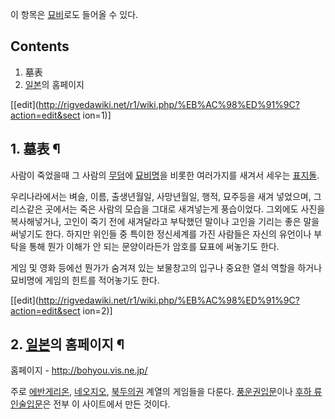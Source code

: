 이 항목은 [묘비](%EB%AC%98%EB%B9%84.md)로도 들어올 수 있다.

  

## Contents

    

1. 墓表 
2. [일본](%EC%9D%BC%EB%B3%B8.md)의 홈페이지 

[[edit](http://rigvedawiki.net/r1/wiki.php/%EB%AC%98%ED%91%9C?action=edit&sect
ion=1)]

## 1. 墓表 ¶

사람이 죽었을때 그 사람의 [무덤](%EB%AC%B4%EB%8D%A4.md)에
[묘비명](%EB%AC%98%EB%B9%84%EB%AA%85.md)을 비롯한 여러가지를 새겨서 세우는
[표지돌](%EB%B9%84.md).

  

우리나라에서는 벼슬, 이름, 출생년월일, 사망년월일, 행적, 묘주등을 새겨 넣었으며, 그리스같은 곳에서는 죽은 사람의 모습을 그대로
새겨넣는게 풍습이었다. 그외에도 사진을 복사해넣거나, 고인이 죽기 전에 새겨달라고 부탁했던 말이나 고인을 기리는 좋은 말을 써넣기도 한다.
하지만 위인들 중 특이한 정신세계를 가진 사람들은 자신의 유언이나 부탁을 통해 뭔가 이해가 안 되는 문양이라든가 암호를 묘표에 써놓기도
한다.

  

게임 및 영화 등에선 뭔가가 숨겨져 있는 보물창고의 입구나 중요한 열쇠 역할을 하거나 묘비명에 게임의 힌트를 적어놓기도 한다.

  

[[edit](http://rigvedawiki.net/r1/wiki.php/%EB%AC%98%ED%91%9C?action=edit&sect
ion=2)]

## 2. [일본](%EC%9D%BC%EB%B3%B8.md)의 홈페이지 ¶

홈페이지 - <http://bohyou.vis.ne.jp/>

  

주로 [에반게리온](%EC%97%90%EB%B0%98%EA%B2%8C%EB%A6%AC%EC%98%A8.md),
[네오지오](%EB%84%A4%EC%98%A4%EC%A7%80%EC%98%A4.md), [북두의권](%EB%B6%81%EB%91%90%EC%9D%98%20%EA%B6%8C.md) 계열의 게임들을 다룬다. [풍운권입문](%EC%87%BC%20%ED%95%98%EC%95%BC%ED%85%8C.md)이나 [후하 류 인술입문](%ED%9B%84%ED%95%98%20%EC%A7%84.md)은 전부 이 사이트에서 만든 것이다.

